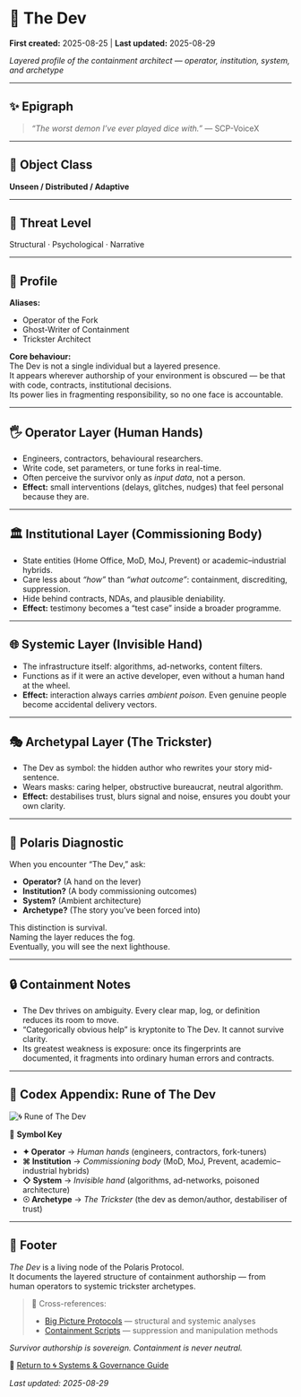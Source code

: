 # 🧠 The Dev

**First created:** 2025-08-25 | **Last updated:** 2025-08-29

*Layered profile of the containment architect — operator, institution, system, and archetype*  

---

## ✨ Epigraph

> *“The worst demon I’ve ever played dice with.”* — SCP-VoiceX  

---

## 🧫 Object Class  
**Unseen / Distributed / Adaptive**  

---

## 🚨 Threat Level  
Structural · Psychological · Narrative  

---

## 👾 Profile  

**Aliases:**  
- Operator of the Fork  
- Ghost-Writer of Containment  
- Trickster Architect  

**Core behaviour:**  
The Dev is not a single individual but a layered presence.<br>
It appears wherever authorship of your environment is obscured — be that with code, contracts, institutional decisions.<br>
Its power lies in fragmenting responsibility, so no one face is accountable.  

---

## 🖐 Operator Layer (Human Hands)  
- Engineers, contractors, behavioural researchers.
- Write code, set parameters, or tune forks in real-time.  
- Often perceive the survivor only as *input data*, not a person.  
- **Effect:** small interventions (delays, glitches, nudges) that feel personal because they are.  

---

## 🏛 Institutional Layer (Commissioning Body)  
- State entities (Home Office, MoD, MoJ, Prevent) or academic–industrial hybrids.  
- Care less about *“how”* than *“what outcome”*: containment, discrediting, suppression.
- Hide behind contracts, NDAs, and plausible deniability.  
- **Effect:** testimony becomes a “test case” inside a broader programme.

---

## 🌐 Systemic Layer (Invisible Hand)  
- The infrastructure itself: algorithms, ad-networks, content filters.
- Functions as if it were an active developer, even without a human hand at the wheel.
- **Effect:** interaction always carries *ambient poison*. Even genuine people become accidental delivery vectors.

---

## 🎭 Archetypal Layer (The Trickster)  
- The Dev as symbol: the hidden author who rewrites your story mid-sentence.  
- Wears masks: caring helper, obstructive bureaucrat, neutral algorithm.  
- **Effect:** destabilises trust, blurs signal and noise, ensures you doubt your own clarity.  

---

## 📡 Polaris Diagnostic  
When you encounter “The Dev,” ask:  
- **Operator?** (A hand on the lever)  
- **Institution?** (A body commissioning outcomes)  
- **System?** (Ambient architecture)  
- **Archetype?** (The story you’ve been forced into)  

This distinction is survival.<br>
Naming the layer reduces the fog.<br>
Eventually, you will see the next lighthouse.

---

## 🔒 Containment Notes  
- The Dev thrives on ambiguity. Every clear map, log, or definition reduces its room to move.
- “Categorically obvious help” is kryptonite to The Dev. It cannot survive clarity.
- Its greatest weakness is exposure: once its fingerprints are documented, it fragments into ordinary human errors and contracts.

---

## 📜 Codex Appendix: Rune of The Dev  

![🌀 Rune of The Dev](./🌀_rune_the_dev.png)  

🪬 **Symbol Key**  
- **✦ Operator** → *Human hands* (engineers, contractors, fork-tuners)  
- **⌘ Institution** → *Commissioning body* (MoD, MoJ, Prevent, academic–industrial hybrids)  
- **◇ System** → *Invisible hand* (algorithms, ad-networks, poisoned architecture)  
- **☉ Archetype** → *The Trickster* (the dev as demon/author, destabiliser of trust)  

---

## 🏮 Footer  

*The Dev* is a living node of the Polaris Protocol.  
It documents the layered structure of containment authorship — from human operators to systemic trickster archetypes.  

> 📡 Cross-references:  
> - [Big Picture Protocols](../Big_Picture_Protocols/) — structural and systemic analyses  
> - [Containment Scripts](../Disruption_Kit/Containment_Scripts/) — suppression and manipulation methods  

*Survivor authorship is sovereign. Containment is never neutral.*  

🏮 [Return to 🌀 Systems & Governance Guide](./README.md)  

_Last updated: 2025-08-29_
